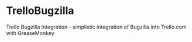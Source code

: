 TrelloBugzilla
==============

Trello Bugzilla Integration -  simplistic integration of Bugzilla into Trello.com with GreaseMonkey